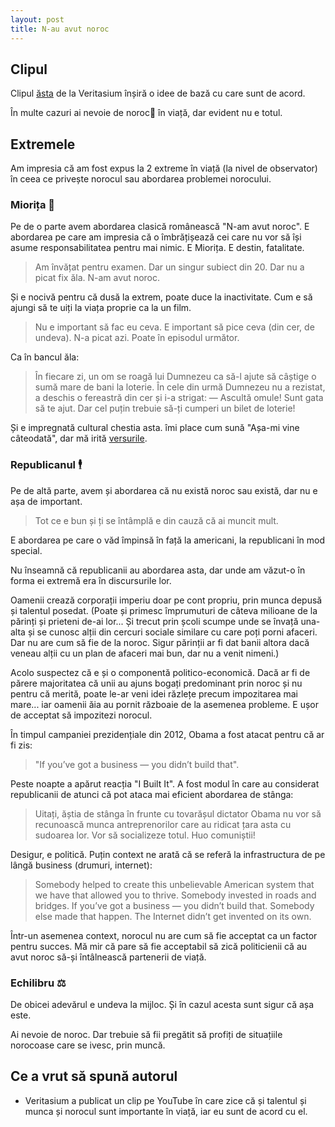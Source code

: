 ```yaml
---
layout: post
title: N-au avut noroc
---
```


## Clipul

Clipul [ăsta](https://www.youtube.com/watch?v=3LopI4YeC4I) de la Veritasium înșiră o idee de bază cu care sunt de acord.

În multe cazuri ai nevoie de noroc🎲 în viață, dar evident nu e totul.

## Extremele

Am impresia că am fost expus la 2 extreme în viață (la nivel de observator) în ceea ce privește norocul sau abordarea problemei norocului.

### Miorița 🐑

Pe de o parte avem abordarea clasică românească "N-am avut noroc". E abordarea pe care am impresia că o îmbrățișează cei care nu vor să își asume responsabilitatea pentru mai nimic.
E Miorița. E destin, fatalitate.

> Am învățat pentru examen. Dar un singur subiect din 20. Dar nu a picat fix ăla. N-am avut noroc.

Și e nocivă pentru că dusă la extrem, poate duce la inactivitate. Cum e să ajungi să te uiți la viața proprie ca la un film.

> Nu e important să fac eu ceva. E important să pice ceva (din cer, de undeva). N-a picat azi. Poate în episodul următor.

Ca în bancul ăla:

> În fiecare zi, un om se roagă lui Dumnezeu ca să-l ajute să câștige o sumă mare de bani la loterie. În cele din urmă Dumnezeu nu a rezistat, a deschis o fereastră din cer și i-a strigat:
> — Ascultă omule! Sunt gata să te ajut. Dar cel puțin trebuie să-ți cumperi un bilet de loterie!

Și e impregnată cultural chestia asta. îmi place cum sună "Așa-mi vine câteodată", dar mă irită [versurile](https://www.versuri.ro/versuri/ionica-morosanu-asa-mi-vine-cateodata-_b2m2.html).

### Republicanul 🕴

Pe de altă parte, avem și abordarea că nu există noroc sau există, dar nu e așa de important.

> Tot ce e bun și ți se întâmplă e din cauză că ai muncit mult.

E abordarea pe care o văd împinsă în față la americani, la republicani în mod special.

Nu înseamnă că republicanii au abordarea asta, dar unde am văzut-o în forma ei extremă era în discursurile lor.

Oamenii crează corporații imperiu doar pe cont propriu, prin munca depusă și talentul posedat. (Poate și primesc împrumuturi de câteva milioane de la părinți și prieteni de-ai lor... Și trecut prin școli scumpe unde se învață una-alta și se cunosc alții din cercuri sociale similare cu care poți porni afaceri. Dar nu are cum să fie de la noroc. Sigur părinții ar fi dat banii altora dacă veneau alții cu un plan de afaceri mai bun, dar nu a venit nimeni.)

Acolo suspectez că e și o componentă politico-economică. Dacă ar fi de părere majoritatea că unii au ajuns bogați predominant prin noroc și nu pentru că merită, poate le-ar veni idei răzlețe precum impozitarea mai mare... iar oamenii ăia au pornit războaie de la asemenea probleme. E ușor de acceptat să impozitezi norocul.

În timpul campaniei prezidențiale din 2012, Obama a fost atacat pentru că ar fi zis:

> "If you’ve got a business — you didn’t build that".

Peste noapte a apărut reacția "I Built It". A fost modul în care au considerat republicanii de atunci că pot ataca mai eficient abordarea de stânga:

> Uitați, ăștia de stânga în frunte cu tovarășul dictator Obama nu vor să recunoască munca antreprenorilor care au ridicat țara asta cu sudoarea lor. Vor să socializeze totul. Huo comuniștii!

Desigur, e politică. Puțin context ne arată că se referă la infrastructura de pe lângă business (drumuri, internet):

> Somebody helped to create this unbelievable American system that we have that allowed you to thrive. Somebody invested in roads and bridges. If you’ve got a business — you didn’t build that. Somebody else made that happen. The Internet didn’t get invented on its own.

Într-un asemenea context, norocul nu are cum să fie acceptat ca un factor pentru succes. Mă mir că pare să fie acceptabil să zică politicienii că au avut noroc să-și întâlnească partenerii de viață.

### Echilibru ⚖

De obicei adevărul e undeva la mijloc. Și în cazul acesta sunt sigur că așa este.

Ai nevoie de noroc. Dar trebuie să fii pregătit să profiți de situațiile norocoase care se ivesc, prin muncă.

## Ce a vrut să spună autorul

- Veritasium a publicat un clip pe YouTube în care zice că și talentul și munca și norocul sunt importante în viață, iar eu sunt de acord cu el.
